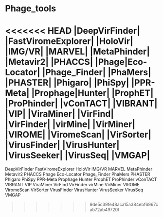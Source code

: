 # Phage_tools
<<<<<<< HEAD
|DeepVirFinder|
|FastViromeExplorer|
|HoloVir|
|IMG/VR|
|MARVEL|
|MetaPhinder|
|Metavir2|
|PHACCS|
|Phage|Eco-Locator|
|Phage_Finder|
|PhaMers|
|PHASTER|
|Phigaro|
|PhiSpy|
|PPR-Meta|
|Prophage|Hunter|
|ProphET|
|ProPhinder|
|vConTACT|
|VIBRANT|
|VIP|
|ViraMiner|
|VirFind|
|VirFinder|
|virMine|
|VirMiner|
|VIROME|
|ViromeScan|
|VirSorter|
|VirusFinder|
|VirusHunter|
|VirusSeeker|
|VirusSeq|
|VMGAP|
=======
DeepVirFinder
FastViromeExplorer
HoloVir
IMG/VR
MARVEL
MetaPhinder
Metavir2
PHACCS
Phage Eco-Locator
Phage_Finder
PhaMers
PHASTER
Phigaro
PhiSpy
PPR-Meta
Prophage Hunter
ProphET
ProPhinder
vConTACT
VIBRANT
VIP
ViraMiner
VirFind
VirFinder
virMine
VirMiner
VIROME
ViromeScan
VirSorter
VirusFinder
VirusHunter
VirusSeeker
VirusSeq
VMGAP
>>>>>>> 9de5c39fe48aca15a384ebf6967cab72ab49720f
